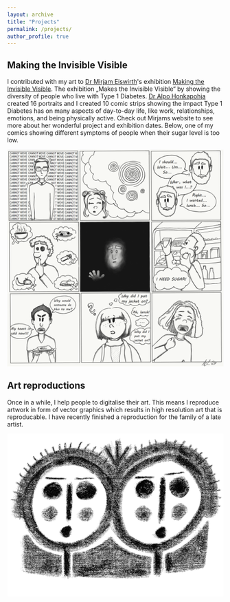 ```yaml
---
layout: archive
title: "Projects"
permalink: /projects/
author_profile: true
---
```


## Making the Invisible Visible

I contributed with my art to [Dr Mirjam Eiswirth]( https://mirjameiswirth.wordpress.com)'s exhibition [Making the Invisible Visible]( https://mirjameiswirth.wordpress.com/making-the-invisible-visible/). The exhibition „Makes the Invisible Visible“ by showing the diversity of people who live with Type 1 Diabetes. [Dr Alpo Honkapohja]( https://www.ed.ac.uk/profile/alpo-honkapohja) created 16 portraits and I created 10 comic strips showing the impact Type 1 Diabetes has on many aspects of day-to-day life, like work, relationships, emotions, and being physically active. Check out Mirjams website to see more about her wonderful project and exhibition dates. Below, one of my comics showing different symptoms of people when their sugar level is too low.

<center><img src="/images/Hypo.png" alt="comic" class="centerImage" width="600"/></center>

## Art reproductions

Once in a while, I help people to digitalise their art. This means I reproduce artwork in form of vector graphics which results in high resolution art that is reproducable. I have recently finished a reproduction for the family of a late artist.

<center><img src="/images/2faces.png" alt="reproduction" class="centerImage" width="600"/></center>

